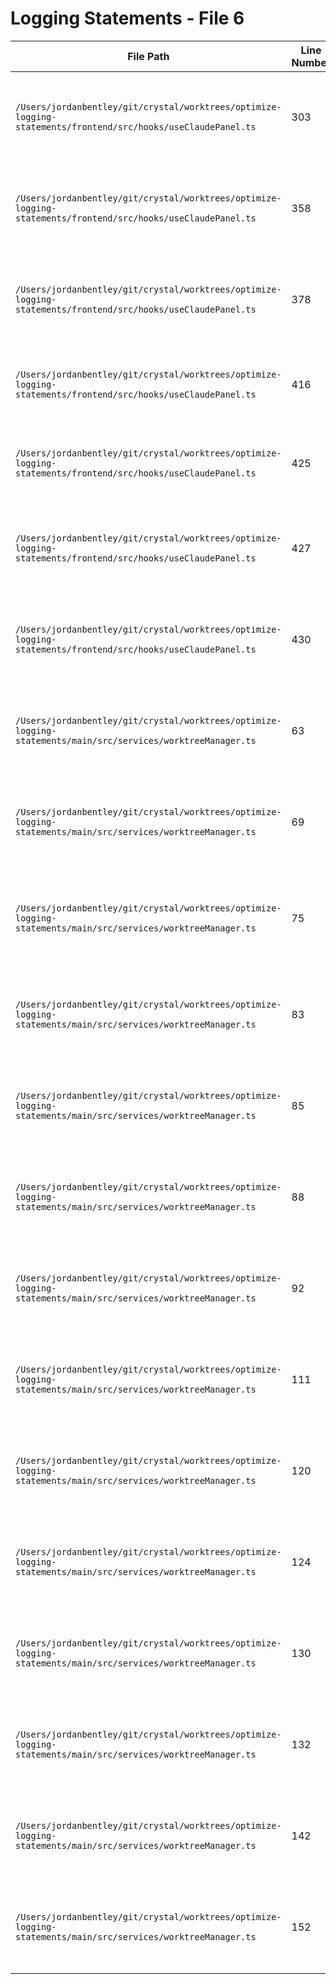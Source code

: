 # Logging Statements - File 6

| File Path | Line Number | Log Statement | Removed | Explanation |
|-----------|-------------|---------------|---------|-------------|
| `/Users/jordanbentley/git/crystal/worktrees/optimize-logging-statements/frontend/src/hooks/useClaudePanel.ts` | 303 | `console.error('Failed to save images:', error);` | No | Error handling - essential for debugging file save failures |
| `/Users/jordanbentley/git/crystal/worktrees/optimize-logging-statements/frontend/src/hooks/useClaudePanel.ts` | 358 | `console.error('Failed to save attached text to file:', error);` | No | Error handling - essential for debugging file save failures |
| `/Users/jordanbentley/git/crystal/worktrees/optimize-logging-statements/frontend/src/hooks/useClaudePanel.ts` | 378 | `console.error('Failed to save images:', error);` | No | Error handling - essential for debugging file save failures |
| `/Users/jordanbentley/git/crystal/worktrees/optimize-logging-statements/frontend/src/hooks/useClaudePanel.ts` | 416 | `console.log('[Context Compaction] Starting compaction for session:', activeSession.id);` | Yes | Debug information - not essential for production |
| `/Users/jordanbentley/git/crystal/worktrees/optimize-logging-statements/frontend/src/hooks/useClaudePanel.ts` | 425 | `console.log('[Context Compaction] Context successfully compacted');` | Yes | Debug information - not essential for production |
| `/Users/jordanbentley/git/crystal/worktrees/optimize-logging-statements/frontend/src/hooks/useClaudePanel.ts` | 427 | `console.error('[Context Compaction] Failed to compact context:', response.error);` | No | Error handling - important for debugging compaction failures |
| `/Users/jordanbentley/git/crystal/worktrees/optimize-logging-statements/frontend/src/hooks/useClaudePanel.ts` | 430 | `console.error('[Context Compaction] Error during compaction:', error);` | No | Error handling - important for debugging compaction failures |
| `/Users/jordanbentley/git/crystal/worktrees/optimize-logging-statements/main/src/services/worktreeManager.ts` | 63 | `console.error('Failed to create worktrees directory:', error);` | No | Error handling - critical for debugging directory creation failures |
| `/Users/jordanbentley/git/crystal/worktrees/optimize-logging-statements/main/src/services/worktreeManager.ts` | 69 | `console.log(\`[WorktreeManager] Creating worktree: \${name} in project: \${projectPath}\`);` | Yes | Verbose debug information - not essential for production |
| `/Users/jordanbentley/git/crystal/worktrees/optimize-logging-statements/main/src/services/worktreeManager.ts` | 75 | `console.log(\`[WorktreeManager] Worktree path: \${worktreePath}, branch: \${branchName}, base branch: \${baseBranch \|\| 'HEAD'}\`);` | Yes | Verbose debug information - not essential for production |
| `/Users/jordanbentley/git/crystal/worktrees/optimize-logging-statements/main/src/services/worktreeManager.ts` | 83 | `console.log(\`[WorktreeManager] Directory is a git repository\`);` | Yes | Verbose debug information - not essential for production |
| `/Users/jordanbentley/git/crystal/worktrees/optimize-logging-statements/main/src/services/worktreeManager.ts` | 85 | `console.log(\`[WorktreeManager] Directory is not a git repository, initializing...\`);` | Yes | Verbose debug information - not essential for production |
| `/Users/jordanbentley/git/crystal/worktrees/optimize-logging-statements/main/src/services/worktreeManager.ts` | 88 | `console.log(\`[WorktreeManager] Git repository initialized\`);` | Yes | Verbose debug information - not essential for production |
| `/Users/jordanbentley/git/crystal/worktrees/optimize-logging-statements/main/src/services/worktreeManager.ts` | 92 | `console.log(\`[WorktreeManager] Cleaning up any existing worktree...\`);` | Yes | Verbose debug information - not essential for production |
| `/Users/jordanbentley/git/crystal/worktrees/optimize-logging-statements/main/src/services/worktreeManager.ts` | 111 | `console.log(\`[WorktreeManager] No commits found, creating initial commit...\`);` | Yes | Verbose debug information - not essential for production |
| `/Users/jordanbentley/git/crystal/worktrees/optimize-logging-statements/main/src/services/worktreeManager.ts` | 120 | `console.log(\`[WorktreeManager] Initial commit created\`);` | Yes | Verbose debug information - not essential for production |
| `/Users/jordanbentley/git/crystal/worktrees/optimize-logging-statements/main/src/services/worktreeManager.ts` | 124 | `console.log(\`[WorktreeManager] Checking if branch \${branchName} exists...\`);` | Yes | Verbose debug information - not essential for production |
| `/Users/jordanbentley/git/crystal/worktrees/optimize-logging-statements/main/src/services/worktreeManager.ts` | 130 | `console.log(\`[WorktreeManager] Branch \${branchName} already exists\`);` | Yes | Verbose debug information - not essential for production |
| `/Users/jordanbentley/git/crystal/worktrees/optimize-logging-statements/main/src/services/worktreeManager.ts` | 132 | `console.log(\`[WorktreeManager] Branch \${branchName} does not exist, will create it\`);` | Yes | Verbose debug information - not essential for production |
| `/Users/jordanbentley/git/crystal/worktrees/optimize-logging-statements/main/src/services/worktreeManager.ts` | 142 | `console.log(\`[WorktreeManager] Adding worktree with existing branch...\`);` | Yes | Verbose debug information - not essential for production |
| `/Users/jordanbentley/git/crystal/worktrees/optimize-logging-statements/main/src/services/worktreeManager.ts` | 152 | `console.log(\`[WorktreeManager] Creating new branch from \${baseRef} and adding worktree...\`);` | Yes | Verbose debug information - not essential for production |